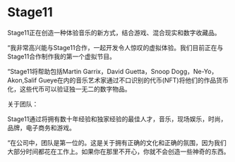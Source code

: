 # 

# Stage11

Stage11正在创造一种体验音乐的新方式，结合游戏、混合现实和数字收藏品。

“我非常高兴能与Stage11合作，一起开发令人惊叹的虚拟体验。我们目前正在与Stage11合作制作我的第一个虚拟节目。

“Stage11将帮助包括Martin Garrix，David Guetta，Snoop Dogg，Ne-Yo，Akon,Salif Gueye在内的音乐艺术家通过不口识别的代币(NFT)将他们的作品货币化，这些代币可以验证独一无二的数字物品。

关于团队：

Stage11通过将拥有数十年经验和独家经验的最佳人才，音乐，现场娱乐，时尚，品牌，电子商务和游戏。

“在公司中，团队是第一位的。这是关于拥有正确的文化和正确的氛围，因为我们大部分时间都花在工作上。如果你在那里不开心，你就不会创造一些神奇的东西。

